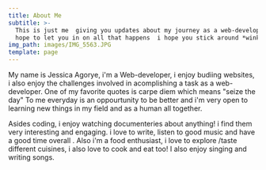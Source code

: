 ```yaml
---
title: About Me
subtitle: >-
  This is just me  giving you updates about my journey as a web-developer, i
  hope to let you in on all that happens  i hope you stick around *wink*
img_path: images/IMG_5563.JPG
template: page
---
```

My name is Jessica Agorye,  i'm a Web-developer, i enjoy budiing websites, i also enjoy the challenges involved in acomplishing a task as a web-developer. One of my favorite quotes is carpe diem which  means "seize the day"
To me everyday is an oppourtunity to be better and i'm very open to learning new things in my field and as a human all together.

Asides coding, i enjoy watching documenteries about anything! i find them very interesting and engaging.  i love to write, listen to good music and have a good time overall . Also i'm a food enthusiast, i love to explore /taste different cuisines,  i also love to cook and eat too! I also enjoy singing and writing songs.

